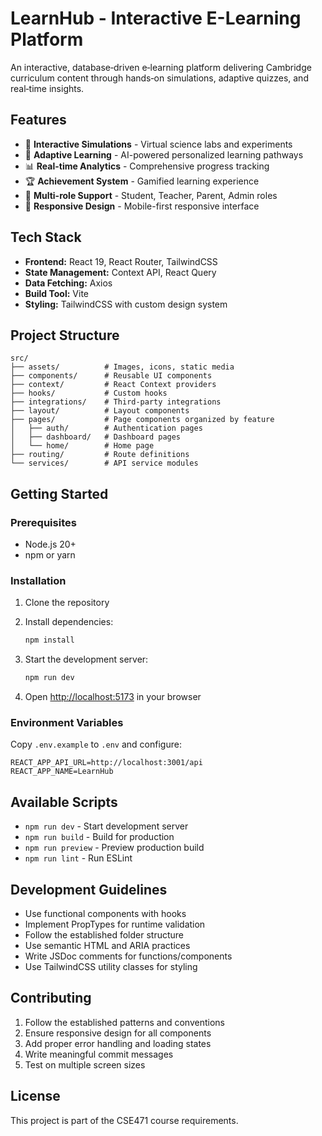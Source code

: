 # LearnHub - Interactive E-Learning Platform

An interactive, database‑driven e‑learning platform delivering Cambridge curriculum content through hands‑on simulations, adaptive quizzes, and real‑time insights.

## Features

- 🧪 **Interactive Simulations** - Virtual science labs and experiments
- 🎯 **Adaptive Learning** - AI-powered personalized learning pathways  
- 📊 **Real-time Analytics** - Comprehensive progress tracking
- 🏆 **Achievement System** - Gamified learning experience
- 👥 **Multi-role Support** - Student, Teacher, Parent, Admin roles
- 📱 **Responsive Design** - Mobile-first responsive interface

## Tech Stack

- **Frontend:** React 19, React Router, TailwindCSS
- **State Management:** Context API, React Query
- **Data Fetching:** Axios
- **Build Tool:** Vite
- **Styling:** TailwindCSS with custom design system

## Project Structure

```
src/
├── assets/          # Images, icons, static media
├── components/      # Reusable UI components
├── context/         # React Context providers
├── hooks/           # Custom hooks
├── integrations/    # Third-party integrations
├── layout/          # Layout components
├── pages/           # Page components organized by feature
│   ├── auth/        # Authentication pages
│   ├── dashboard/   # Dashboard pages
│   └── home/        # Home page
├── routing/         # Route definitions
└── services/        # API service modules
```

## Getting Started

### Prerequisites

- Node.js 20+ 
- npm or yarn

### Installation

1. Clone the repository
2. Install dependencies:
   ```bash
   npm install
   ```

3. Start the development server:
   ```bash
   npm run dev
   ```

4. Open [http://localhost:5173](http://localhost:5173) in your browser

### Environment Variables

Copy `.env.example` to `.env` and configure:

```env
REACT_APP_API_URL=http://localhost:3001/api
REACT_APP_NAME=LearnHub
```

## Available Scripts

- `npm run dev` - Start development server
- `npm run build` - Build for production
- `npm run preview` - Preview production build
- `npm run lint` - Run ESLint

## Development Guidelines

- Use functional components with hooks
- Implement PropTypes for runtime validation
- Follow the established folder structure
- Use semantic HTML and ARIA practices
- Write JSDoc comments for functions/components
- Use TailwindCSS utility classes for styling

## Contributing

1. Follow the established patterns and conventions
2. Ensure responsive design for all components
3. Add proper error handling and loading states
4. Write meaningful commit messages
5. Test on multiple screen sizes

## License

This project is part of the CSE471 course requirements.
